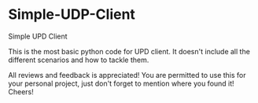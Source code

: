 # Simple-UDP-Client
Simple UPD Client

This is the most basic python code for UPD client. It doesn't include all the different scenarios and how to tackle them.

All reviews and feedback is appreciated! You are permitted to use this for your personal project, just don't forget to mention where you found it! Cheers!
